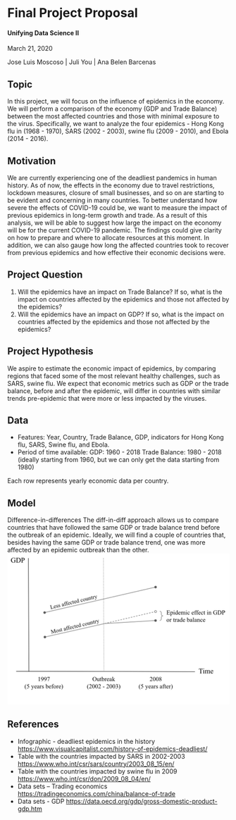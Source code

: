 # Final Project Proposal
#### Unifying Data Science II
March 21, 2020

Jose Luis Moscoso | Juli You | Ana Belen Barcenas

## Topic 
In this project, we will focus on the influence of epidemics in the economy. We will perform a comparison of the economy (GDP and Trade Balance) between the most affected countries and those with minimal exposure to the virus. Specifically, we want to analyze the four epidemics - Hong Kong flu in (1968 - 1970), SARS (2002 - 2003), swine flu (2009 - 2010), and Ebola (2014 - 2016).

## Motivation
We are currently experiencing one of the deadliest pandemics in human history. As of now, the effects in the economy due to travel restrictions, lockdown measures, closure of small businesses, and so on are starting to be evident and concerning in many countries. To better understand how severe the effects of COVID-19 could be, we want to measure the impact of previous epidemics in long-term growth and trade.
As a result of this analysis, we will be able to suggest how large the impact on the economy will be for the current COVID-19 pandemic. The findings could give clarity on how to prepare and where to allocate resources at this moment. In addition, we can also gauge how long the affected countries took to recover from previous epidemics and how effective their economic decisions were.

## Project Question
1. Will the epidemics have an impact on Trade Balance? If so, what is the impact on countries affected by the epidemics and those not affected by the epidemics?
2. Will the epidemics have an impact on GDP? If so, what is the impact on countries affected by the epidemics and those not affected by the epidemics?

## Project Hypothesis
We aspire to estimate the economic impact of epidemics, by comparing regions that faced some of the most relevant healthy challenges, such as SARS, swine flu. We expect that economic metrics such as GDP or the trade balance, before and after the epidemic, will differ in countries with similar trends pre-epidemic that were more or less impacted by the viruses. 

## Data 
* Features: Year, Country, Trade Balance, GDP,  indicators for Hong Kong flu, SARS, Swine flu, and Ebola.  
* Period of time available:
  GDP: 1960 - 2018
  Trade Balance: 1980 - 2018  (ideally starting from 1960, but we can only get the data starting from 1980)

Each row represents yearly economic data per country. 


## Model
Difference-in-differences
The diff-in-diff approach allows us to compare countries that have followed the same GDP or trade balance trend before the outbreak of an epidemic. Ideally, we will find a couple of countries that, besides having the same GDP or trade balance trend, one was more affected by an epidemic outbreak than the other.
![Test Image 1](diffindiff.png)

## References
* Infographic - deadliest epidemics in the history https://www.visualcapitalist.com/history-of-epidemics-deadliest/
* Table with the countries impacted by SARS in 2002-2003 https://www.who.int/csr/sars/country/2003_08_15/en/
* Table with the countries impacted by swine flu in 2009 https://www.who.int/csr/don/2009_08_04/en/
* Data sets  – Trading economics https://tradingeconomics.com/china/balance-of-trade
* Data sets - GDP https://data.oecd.org/gdp/gross-domestic-product-gdp.htm


